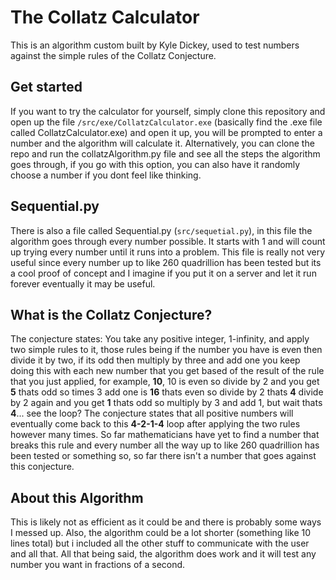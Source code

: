 # The Collatz Calculator

This is an algorithm custom built by Kyle Dickey, used to test numbers against the simple rules of the Collatz Conjecture.

## Get started 
If you want to try the calculator for yourself, simply clone this repository and open up the file `/src/exe/CollatzCalculator.exe` (basically find the .exe file called CollatzCalculator.exe) and open it up, you will be prompted to enter a number and the algorithm will calculate it. Alternatively, you can clone the repo and run the collatzAlgorithm.py file and see all the steps the algorithm goes through, if you go with this option, you can also have it randomly choose a number if you dont feel like thinking.

## Sequential.py
There is also a file called Sequential.py (`src/sequetial.py`), in this file the algorithm goes through every number possible. It starts with 1 and will count up trying every number until it runs into a problem. This file is really not very useful since every number up to like 260 quadrillion has been tested but its a cool proof of concept and I imagine if you put it on a server and let it run forever eventually it may be useful.

## What is the Collatz Conjecture?
 The conjecture states: You take any positive integer, 1-infinity, and apply two simple rules to it, those rules being if the number you have is even then divide it by two, if its odd then multiply by three and add one you keep doing this with each new number that you get based of the result of the rule that you just applied,
for example, **10**, 10 is even so divide by 2 and you get **5** thats odd so times 3 add one is **16** thats even so divide by 2 thats **4** divide by 2 again and you get **1** thats odd so multiply by 3 and add 1, but wait thats **4**... see the loop? The conjecture states that all positive numbers will eventually come back to this **4-2-1-4** loop after applying the two rules however many times. So far mathematicians have yet to find a number that breaks this rule and every number all the way up to like 260 quadrillion has been tested or something so, so far there isn't a number that goes against this conjecture. 

## About this Algorithm
This is likely not as efficient as it could be and there is probably some ways I messed up. Also, the algorithm could be a lot shorter (something like 10 lines total) but i included all the other stuff to communicate with the user and all that. All that being said, the algorithm does work and it will test any number you want in fractions of a second. 